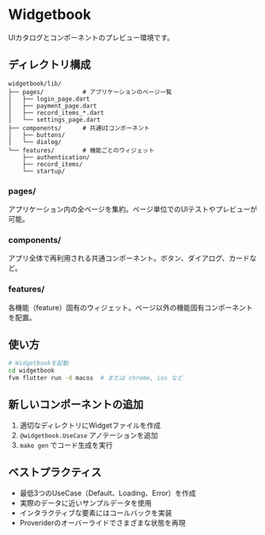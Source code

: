 # Widgetbook

UIカタログとコンポーネントのプレビュー環境です。

## ディレクトリ構成

```
widgetbook/lib/
├── pages/           # アプリケーションのページ一覧
│   ├── login_page.dart
│   ├── payment_page.dart
│   ├── record_items_*.dart
│   └── settings_page.dart
├── components/      # 共通UIコンポーネント
│   ├── buttons/
│   └── dialog/
└── features/        # 機能ごとのウィジェット
    ├── authentication/
    ├── record_items/
    └── startup/
```

### pages/
アプリケーション内の全ページを集約。ページ単位でのUIテストやプレビューが可能。

### components/
アプリ全体で再利用される共通コンポーネント。ボタン、ダイアログ、カードなど。

### features/
各機能（feature）固有のウィジェット。ページ以外の機能固有コンポーネントを配置。

## 使い方

```bash
# Widgetbookを起動
cd widgetbook
fvm flutter run -d macos  # または chrome, ios など
```

## 新しいコンポーネントの追加

1. 適切なディレクトリにWidgetファイルを作成
2. `@widgetbook.UseCase` アノテーションを追加
3. `make gen` でコード生成を実行

## ベストプラクティス

- 最低3つのUseCase（Default、Loading、Error）を作成
- 実際のデータに近いサンプルデータを使用
- インタラクティブな要素にはコールバックを実装
- Proveriderのオーバーライドでさまざまな状態を再現